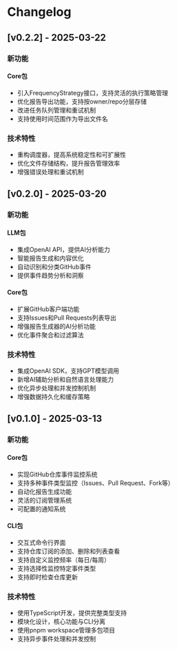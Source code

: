 # Changelog

## [v0.2.2] - 2025-03-22

### 新功能

#### Core包
- 引入FrequencyStrategy接口，支持灵活的执行策略管理
- 优化报告导出功能，支持按owner/repo分层存储
- 改进任务队列管理和重试机制
- 支持使用时间范围作为导出文件名

### 技术特性
- 重构调度器，提高系统稳定性和可扩展性
- 优化文件存储结构，提升报告管理效率
- 增强错误处理和重试机制

## [v0.2.0] - 2025-03-20

### 新功能

#### LLM包
- 集成OpenAI API，提供AI分析能力
- 智能报告生成和内容优化
- 自动识别和分类GitHub事件
- 提供事件趋势分析和洞察

#### Core包
- 扩展GitHub客户端功能
- 支持Issues和Pull Requests列表导出
- 增强报告生成器的AI分析功能
- 优化事件聚合和过滤算法

### 技术特性
- 集成OpenAI SDK，支持GPT模型调用
- 新增AI辅助分析和自然语言处理能力
- 优化异步处理和并发控制机制
- 增强数据持久化和缓存策略

## [v0.1.0] - 2025-03-13

### 新功能

#### Core包
- 实现GitHub仓库事件监控系统
- 支持多种事件类型监控（Issues、Pull Request、Fork等）
- 自动化报告生成功能
- 灵活的订阅管理系统
- 可配置的通知系统

#### CLI包
- 交互式命令行界面
- 支持仓库订阅的添加、删除和列表查看
- 支持自定义监控频率（每日/每周）
- 支持选择性监控特定事件类型
- 支持即时检查仓库更新

### 技术特性
- 使用TypeScript开发，提供完整类型支持
- 模块化设计，核心功能与CLI分离
- 使用pnpm workspace管理多包项目
- 支持异步事件处理和并发控制